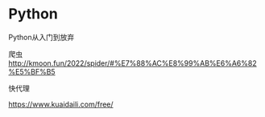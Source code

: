 # Python
Python从入门到放弃



爬虫 http://kmoon.fun/2022/spider/#%E7%88%AC%E8%99%AB%E6%A6%82%E5%BF%B5



快代理

https://www.kuaidaili.com/free/